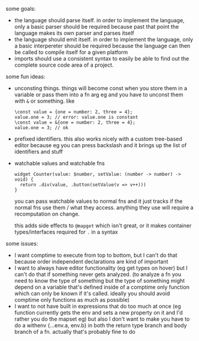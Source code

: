 some goals:

- the language should parse itself. in order to implement the language, only a basic parser should
  be required because past that point the language makes its own parser and parses itself
- the language should emit itself. in order to implement the language, only a basic interpereter
  should be required because the language can then be called to compile itself for a given platform
- imports should use a consistent syntax to easily be able to find out the complete source code area
  of a project.

some fun ideas:

- unconsting things. things will become const when you store them in a variable or pass them into a
  fn arg eg and you have to unconst them with `&` or something. like

  ```resyn
  \const value = {one = number: 2, three = 4};
  value.one = 3; // error: value.one is constant
  \const value = &{one = number: 2, three = 4};
  value.one = 3; // ok
  ```

- prefixed identifiers. this also works nicely with a custom tree-based editor because eg you can
  press backslash and it brings up the list of identifiers and stuff

- watchable values and watchable fns

  ```resyn
  widget Counter(value: $number, setValue: (number -> number) -> void) {
    return .div(value, .button(setValue(v => v++)))
  }
  ```

  you can pass watchable values to normal fns and it just tracks if the normal fns use them / what
  they access. anything they use will require a recomputation on change.

  this adds side effects to `@mapget` which isn't great, or it makes container types/interfaces
  required for `.` in a syntax

some issues:

- I want comptime to execute from top to bottom, but I can't do that because order independent
  declarations are kind of important
- I want to always have editor functionality (eg get types on hover) but I can't do that if
  something never gets analyzed. (to analyze a fn you need to know the type of something
  but the type of something might depend on a variable that's defined inside of a comptime
  only function which can only be known if it's called. ideally you should avoid comptime
  only functions as much as possible)
- I want to not have built in expressions that do too much at once (eg function currently
  gets the env and sets a new property on it and I'd rather you do the mapset eg) but also
  I don't want to make you have to do a withenv {...env.a, env.b} in both the return type
  branch and body branch of a fn. actually that's probably fine to do
